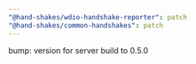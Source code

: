 ```yaml
---
"@hand-shakes/wdio-handshake-reporter": patch
"@hand-shakes/common-handshakes": patch
---
```


bump: version for server build to 0.5.0
